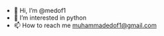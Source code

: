 - 👋 Hi, I’m @medof1
- 👀 I’m interested in python
- 📫 How to reach me muhammadedof1@gmail.com

<!---
medof1/medof1 is a ✨ special ✨ repository because its `README.md` (this file) appears on your GitHub profile.
You can click the Preview link to take a look at your changes.
--->
